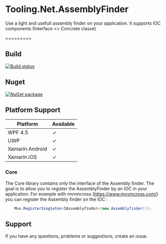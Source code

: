 # Tooling.Net.AssemblyFinder

Use a light and usefull assembly finder on your application.
It supports IOC components (Interface <> Concrete classe)
 
=========

## Build 

[![Build status](https://ci.appveyor.com/api/projects/status/01yde5h69kb3snj9?svg=true)](https://ci.appveyor.com/project/mathieumack/tooling-net-assemblyfinder)

## Nuget

[![NuGet package](https://buildstats.info/nuget/Tooling.Net.AssemblyFinder)](https://nuget.org/packages/Tooling.Net.AssemblyFinder)

## Platform Support

| Platform | Available 
| --- | --- |
| WPF 4.5 | &#x2713; | 
| UWP | &#x2713; | 
| Xamarin.Android | &#x2713; |
| Xamarin.iOS | &#x2713; |

### Core

The Core library contains only the interface of the Assembly finder.
The goal is to allow you to register the AssemblyFinder by an IOC in your application.
For example with mvvmcross (https://www.mvvmcross.com/) you can register the Assembly finder on the IOC :
```C#
    Mvx.RegisterSingleton<IAssemblyfinder>(new Assemblyfinder());
```

## Support
If you have any questions, problems or suggestions, create an issue.
